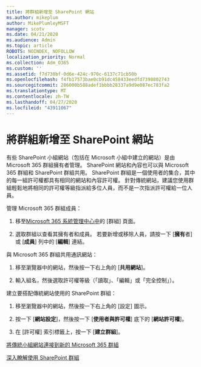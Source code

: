 ```yaml
---
title: 將群組新增至 SharePoint 網站
ms.author: mikeplum
author: MikePlumleyMSFT
manager: scotv
ms.date: 04/21/2020
ms.audience: Admin
ms.topic: article
ROBOTS: NOINDEX, NOFOLLOW
localization_priority: Normal
ms.collection: Adm_O365
ms.custom: ''
ms.assetid: f7d730bf-0d6e-424c-970c-6137c71cb50b
ms.openlocfilehash: f4fb17573bae0cb91dc458433eedfd7398802743
ms.sourcegitcommit: 286000b588adef1bbbb28337a9d9e087ec783fa2
ms.translationtype: MT
ms.contentlocale: zh-TW
ms.lasthandoff: 04/27/2020
ms.locfileid: "43911067"
---
```

# <a name="add-a-group-to-a-sharepoint-site"></a>將群組新增至 SharePoint 網站

有些 SharePoint 小組網站（包括在 Microsoft 小組中建立的網站）是由 Microsoft 365 群組擁有者管理。 SharePoint 網站和內容也可以與 Microsoft 365 群組和 SharePoint 群組共用。 SharePoint 群組是一個使用者的集合，其中的每一組許可權都具有相同的網站和內容許可權。 針對傳統網站，建議您使用群組輕鬆地將相同的許可權等級指派給多位人員，而不是一次指派許可權給一位人員。
  
管理 Microsoft 365 群組成員：
  
1. 移至[Microsoft 365 系統管理中心中](https://portal.office.com/adminportal/home#/groups)的 [群組] 頁面。
    
2. 選取群組以查看其擁有者和成員。 若要新增或移除人員，請按一下 [**擁有**者] 或 [**成員**] 列中的 [**編輯**] 連結。 
    
與 Microsoft 365 群組共用通訊網站：
  
1. 移至瀏覽器中的網站，然後按一下右上角的 [**共用網站**]。 
    
2. 輸入組名，然後選取許可權等級（「讀取」、「編輯」或「完全控制」）。
    
建立要搭配傳統網站使用的 SharePoint 群組：
  
1. 移至瀏覽器中的網站，然後按一下右上角的 [設定] 圖示。
    
2. 按一下 [**網站設定**]，然後按一下 [**使用者與許可權**] 底下的 [**網站許可權**]。
    
3. 在 [許可權] 索引標籤上，按一下 [**建立群組**]。
    
[將傳統小組網站連接到新的 Microsoft 365 群組](https://go.microsoft.com/fwlink/?linkid=2008654)
  
[深入瞭解使用 SharePoint 群組](https://go.microsoft.com/fwlink/?linkid=874658)
  

